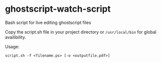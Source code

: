 # ghostscript-watch-script
Bash script for live editing ghostscript files

Copy the script.sh file in your project directory or `/usr/local/bin` for global availibility.

Usage:
```
script.sh -f <filename.ps> [-o <outputfile.pdf>]
```
